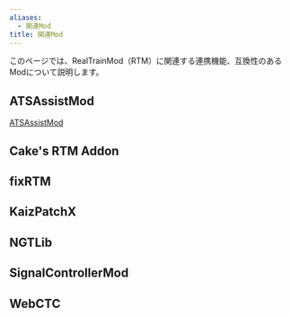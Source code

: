 ```yaml
---
aliases:
  - 関連Mod
title: 関連Mod
---
```

このページでは、RealTrainMod（RTM）に関連する連携機能、互換性のあるModについて説明します。
## ATSAssistMod
[ATSAssistMod](ats-assist-mod)
## Cake's RTM Addon
## fixRTM
## KaizPatchX
## NGTLib
## SignalControllerMod
## WebCTC
